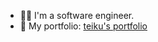 - 🧑‍💻 I'm a software engineer.
- 🌟 My portfolio: [teiku's portfolio](https://teiku655.github.io/)

<!---
teiku655/teiku655 is a ✨ special ✨ repository because its `README.md` (this file) appears on your GitHub profile.
You can click the Preview link to take a look at your changes.
--->
